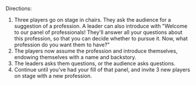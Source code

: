 Directions:
1. Three players go on stage in chairs. They ask the audience for a suggestion of a profession. A leader can also introduce with "Welcome to our panel of professionals! They'll answer all your questions about this profession, so that you can decide whether to pursue it. Now, what profession do you want them to have?"
2. The players now assume the profession and introduce themselves, endowing themselves with a name and backstory.
3. The leaders asks them questions, or the audience asks questions.
4. Continue until you've had your fill of that panel, and invite 3 new players on stage with a new profession.

